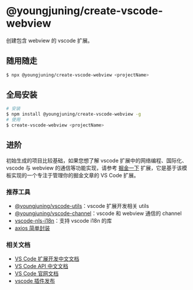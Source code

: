 # @youngjuning/create-vscode-webview

创建包含 webview 的 vscode 扩展。

## 随用随走

```sh
$ npx @youngjuning/create-vscode-webview <projectName>
```

## 全局安装

```sh
# 安装
$ npm install @youngjuning/create-vscode-webview -g
# 使用
$ create-vscode-webview <projectName>
```

## 进阶

初始生成的项目比较基础，如果您想了解 vscode 扩展中的网络编程、国际化、vscode 与 webview 的通信等功能实现，请参考 [掘金一下](https://github.com/youngjuning/juejin-me) 扩展，它是基于该模板实现的一个专注于管理你的掘金文章的 VS Code 扩展。

### 推荐工具

- [@youngjuning/vscode-utils](https://github.com/youngjuning/youngjuning/tree/main/packages/vscode-utils)：vscode 扩展开发相关 utils
- [@youngjuning/vscode-channel](https://github.com/youngjuning/youngjuning/tree/main/packages/vscode-channel)：vscode 和 webview 通信的 channel
- [vscode-nls-i18n](https://www.npmjs.com/package/vscode-nls-i18n)：支持 vscode i18n 的库
- [axios 简单封装](https://github.com/youngjuning/juejin-me/blob/main/src/utils/axios.ts)

### 相关文档

- [VS Code 扩展开发中文文档](https://liiked.github.io/VS-Code-Extension-Doc-ZH/#/)
- [VS Code API 中文文档](https://vscode-api-cn.js.org/)
- [VS Code 官网文档](https://code.visualstudio.com/docs)
- [vscode 插件发布](http://tny.im/bShcp)
